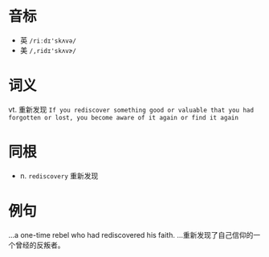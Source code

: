 # 音标

- 英 `/riːdɪ'skʌvə/`
- 美 `/,ridɪ'skʌvɚ/`

# 词义

vt. 重新发现
`If you rediscover something good or valuable that you had forgotten or lost, you become aware of it again or find it again`

# 同根

- n. `rediscovery` 重新发现

# 例句

...a one-time rebel who had rediscovered his faith.
...重新发现了自己信仰的一个曾经的反叛者。


